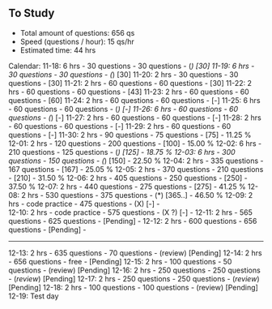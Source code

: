 ## To Study ##

- Total amount of questions:    656 qs
- Speed (questions / hour):     15  qs/hr
- Estimated time:               44  hrs

Calendar:
11-18: 6 hrs    -  30 questions -    30 questions   - (*)        [30]
11-19: 6 hrs    -  30 questions -    30 questions   - (*)        [30]
11-20: 2 hrs    -  30 questions -    30 questions   -            [30]
11-21: 2 hrs    -  60 questions -    60 questions   -            [30]
11-22: 2 hrs    -  60 questions -    60 questions   -            [43]
11-23: 2 hrs    -  60 questions -    60 questions   -            [60]
11-24: 2 hrs    -  60 questions -    60 questions   -            [-]
11-25: 6 hrs    -  60 questions -    60 questions   - (*)        [-]
11-26: 6 hrs    -  60 questions -    60 questions   - (*)        [-]
11-27: 2 hrs    -  60 questions -    60 questions   -            [-]
11-28: 2 hrs    -  60 questions -    60 questions   -            [-]
11-29: 2 hrs    -  60 questions -    60 questions   -            [-]
11-30: 2 hrs    -  90 questions -    75 questions   -            [75]       - 11.25 %
12-01: 2 hrs    - 120 questions -   200 questions   -            [100]      - 15.00 %
12-02: 6 hrs    - 210 questions -   125 questions   - (*)        [125]      - 18.75 %
12-03: 6 hrs    - 300 questions -   150 questions   - (*)        [150]      - 22.50 %
12-04: 2 hrs    - 335 questions -   167 questions   -            [167]      - 25.05 %
12-05: 2 hrs    - 370 questions -   210 questions   -            [210]      - 31.50 %
12-06: 2 hrs    - 405 questions -   250 questions   -            [250]      - 37.50 %
12-07: 2 hrs    - 440 questions -   275 questions   -            [275]      - 41.25 %
12-08: 2 hrs    - 530 questions -   375 questions   - (*)        [365..]    - 46.50 %
12-09: 2 hrs    - code practice -   475 questions   - (X)        [-]        -  
12-10: 2 hrs    - code practice -   575 questions   - (X ?)      [-]        - 
12-11: 2 hrs    - 565 questions -   625 questions   -            [Pending]  - 
12-12: 2 hrs    - 600 questions -   656 questions   -            [Pending]  - 
***************************************************************************************
12-13: 2 hrs    - 635 questions -    70 questions   - (review)   [Pending]
12-14: 2 hrs    - 656 questions -       free        -            [Pending]
12-15: 2 hrs    - 100 questions -    50 questions   - (review)   [Pending]
12-16: 2 hrs    - 250 questions -   250 questions   - (*review*) [Pending]
12-17: 2 hrs    - 250 questions -   250 questions   - (*review*) [Pending]
12-18: 2 hrs    - 100 questions -   100 questions   - (review)   [Pending]
12-19: Test day